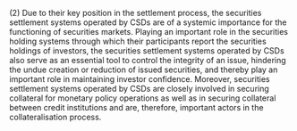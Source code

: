 (2) Due to their key position in the settlement process, the securities settlement systems operated by CSDs are of a systemic importance for the functioning of securities markets. Playing an important role in the securities holding systems through which their participants report the securities holdings of investors, the securities settlement systems operated by CSDs also serve as an essential tool to control the integrity of an issue, hindering the undue creation or reduction of issued securities, and thereby play an important role in maintaining investor confidence. Moreover, securities settlement systems operated by CSDs are closely involved in securing collateral for monetary policy operations as well as in securing collateral between credit institutions and are, therefore, important actors in the collateralisation process.